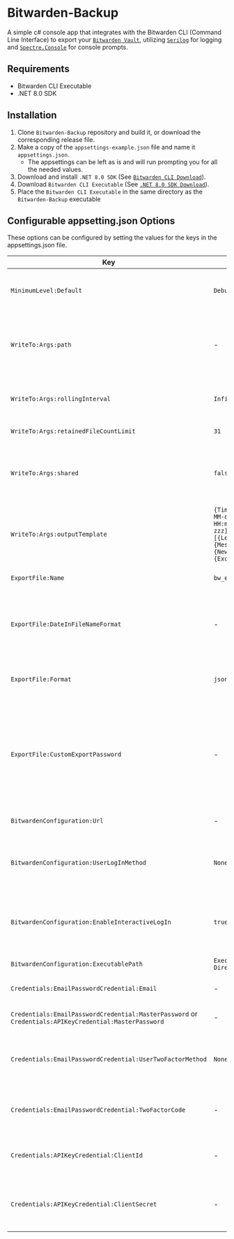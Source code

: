# Bitwarden-Backup

A simple c# console app that integrates with the Bitwarden CLI (Command Line Interface) to export your [`Bitwarden Vault`](https://bitwarden.com/help/cli/), utilizing [`Serilog`](https://github.com/serilog/serilog) for logging and [`Spectre.Console`](https://github.com/spectreconsole/spectre.console) for console prompts.

## Requirements
- Bitwarden CLI Executable
- .NET 8.0 SDK

## Installation
1. Clone `Bitwarden-Backup` repository and build it, or download the corresponding release file.
1. Make a copy of the `appsettings-example.json` file and name it `appsettings.json`.
    - The appsettings can be left as is and will run prompting you for all the needed values.
1. Download and install `.NET 8.0 SDK` (See [`Bitwarden CLI Download`](https://bitwarden.com/help/cli/)).
1. Download `Bitwarden CLI Executable` (See [`.NET 8.0 SDK Download`](https://dotnet.microsoft.com/en-us/download/dotnet/8.0)).
1. Place the `Bitwarden CLI Executable` in the same directory as the `Bitwarden-Backup` executable 

## Configurable appsetting.json Options
These options can be configured by setting the values for the keys in the appsettings.json file.

| Key  | Default | Example | Description |
| ---- | ---- | ---- | ---- |
| `MinimumLevel:Default` | `Debug` | `Information` | The minimum log event level written to the log file. See [`Serilog Minimum Level`](https://github.com/serilog/serilog/wiki/Configuration-Basics#minimum-level). |
| `WriteTo:Args:path` | - | `Logs/log.txt` | The file name or path to the file name. If the directories to the file names don't exist, it will be created. |
| `WriteTo:Args:rollingInterval` | `Infinite` | `Day` | The frequency at which the log file should roll. See [`Serilog Rolling Interval`](https://github.com/serilog/serilog-sinks-file/blob/dev/src/Serilog.Sinks.File/RollingInterval.cs). |
| `WriteTo:Args:retainedFileCountLimit` | `31` | `null` | The number of files to retain. |
| `WriteTo:Args:shared` | `false` | `true` | By default, only one process may write to a log file at a given time. Setting this allows multi-process shared log files. |
| `WriteTo:Args:outputTemplate` | `{Timestamp:yyyy-MM-dd HH:mm:ss.fff zzz} [{Level:u3}] {Message:lj}{NewLine}{Exception}` | `{Timestamp:yyyy-MM-dd HH:mm:ss} [{Level:u5}] {Message:lj}{NewLine}{Exception}` | The format for each log entry. See [`Serilog Formatting Output`](https://github.com/serilog/serilog/wiki/Formatting-Output). |
| `ExportFile:Name` | `bw_export` | `C:\Temp\bw_export` | The path to place the exported file with the file name. |
| `ExportFile:DateInFileNameFormat` | - | `yyyyMMdd` | When set, a date string based on the format is appended to the exported file name. See [`Format Specifier`](https://learn.microsoft.com/en-us/dotnet/standard/base-types/custom-date-and-time-format-strings). |
| `ExportFile:Format` | `json` | `encrypted_json` | The file format of the exported file. See [`Export Format`](https://github.com/stchao/Bitwarden-Backup/blob/main/Bitwarden-Backup/Models/Enums.cs) for all options. |
| `ExportFile:CustomExportPassword` | - | `custompw` | When `ExportFile:Format` is set to `encrypted_json` and this is set, the file will be encrypted with this password instead of the Bitwarden's account encryption key. |
| `BitwardenConfiguration:Url` | - | `https://your.bw.domain.com` | The Bitwarden server to connect to. |
| `BitwardenConfiguration:UserLogInMethod` | `None` | `EmailPw` | The method to log in to your Bitwarden vault. See [`Log In Method`](https://github.com/stchao/Bitwarden-Backup/blob/main/Bitwarden-Backup/Models/Enums.cs) for all options. |
| `BitwardenConfiguration:EnableInteractiveLogIn` | `true` | `false` | If you want to be prompted for any missing but required values from the appsettings.json file. |
| `BitwardenConfiguration:ExecutablePath` | `Executing Directory` | `C:\Temp` | The path to the bw.exe file. |
| `Credentials:EmailPasswordCredential:Email` | - | `email@example.com` | The email address for your Bitwarden vault. |
| `Credentials:EmailPasswordCredential:MasterPassword` or `Credentials:APIKeyCredential:MasterPassword` | - | `bwpassword` | The master password for your Bitwarden vault. |
| `Credentials:EmailPasswordCredential:UserTwoFactorMethod` | `None` | `Email` | The two factor method to unlock your Bitwarden vault. See [`Two Factor Method`](https://github.com/stchao/Bitwarden-Backup/blob/main/Bitwarden-Backup/Models/Enums.cs) for all options. |
| `Credentials:EmailPasswordCredential:TwoFactorCode` | - | `999999` | The two factor code corresponding to the two factor method. |
| `Credentials:APIKeyCredential:ClientId` | - | `user.clientId` | A value unique to your account. See [`Personal API Key`](https://bitwarden.com/help/personal-api-key/) for how to obtain it. |
| `Credentials:APIKeyCredential:ClientSecret` | - | `clientSecret` | A unique value that can be rotated. See [`Personal API Key`](https://bitwarden.com/help/personal-api-key/) for how to obtain it. |